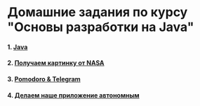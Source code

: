 # Домашние задания по курсу "Основы разработки на Java"

#### 1. [Java](01)
#### 2. [Получаем картинку от NASA](02)
#### 3. [Pomodoro & Telegram](03)
#### 4. [Делаем наше приложение автономным](04)

